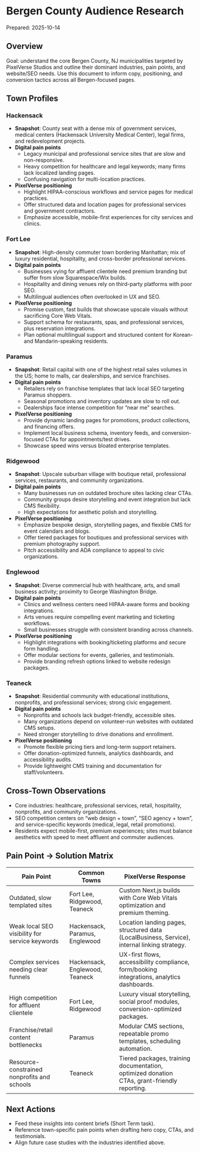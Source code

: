 # Bergen County Audience Research

Prepared: 2025-10-14

## Overview

Goal: understand the core Bergen County, NJ municipalities targeted by PixelVerse Studios and outline their dominant industries, pain points, and website/SEO needs. Use this document to inform copy, positioning, and conversion tactics across all Bergen-focused pages.

## Town Profiles

### Hackensack
- **Snapshot**: County seat with a dense mix of government services, medical centers (Hackensack University Medical Center), legal firms, and redevelopment projects.
- **Digital pain points**
  - Legacy municipal and professional service sites that are slow and non-responsive.
  - Heavy competition for healthcare and legal keywords; many firms lack localized landing pages.
  - Confusing navigation for multi-location practices.
- **PixelVerse positioning**
  - Highlight HIPAA-conscious workflows and service pages for medical practices.
  - Offer structured data and location pages for professional services and government contractors.
  - Emphasize accessible, mobile-first experiences for city services and clinics.

### Fort Lee
- **Snapshot**: High-density commuter town bordering Manhattan; mix of luxury residential, hospitality, and cross-border professional services.
- **Digital pain points**
  - Businesses vying for affluent clientele need premium branding but suffer from slow Squarespace/Wix builds.
  - Hospitality and dining venues rely on third-party platforms with poor SEO.
  - Multilingual audiences often overlooked in UX and SEO.
- **PixelVerse positioning**
  - Promise custom, fast builds that showcase upscale visuals without sacrificing Core Web Vitals.
  - Support schema for restaurants, spas, and professional services, plus reservation integrations.
  - Plan optional multilingual support and structured content for Korean- and Mandarin-speaking residents.

### Paramus
- **Snapshot**: Retail capital with one of the highest retail sales volumes in the US; home to malls, car dealerships, and service franchises.
- **Digital pain points**
  - Retailers rely on franchise templates that lack local SEO targeting Paramus shoppers.
  - Seasonal promotions and inventory updates are slow to roll out.
  - Dealerships face intense competition for “near me” searches.
- **PixelVerse positioning**
  - Provide dynamic landing pages for promotions, product collections, and financing offers.
  - Implement local business schema, inventory feeds, and conversion-focused CTAs for appointments/test drives.
  - Showcase speed wins versus bloated enterprise templates.

### Ridgewood
- **Snapshot**: Upscale suburban village with boutique retail, professional services, restaurants, and community organizations.
- **Digital pain points**
  - Many businesses run on outdated brochure sites lacking clear CTAs.
  - Community groups desire storytelling and event integration but lack CMS flexibility.
  - High expectations for aesthetic polish and storytelling.
- **PixelVerse positioning**
  - Emphasize bespoke design, storytelling pages, and flexible CMS for event calendars and blogs.
  - Offer tiered packages for boutiques and professional services with premium photography support.
  - Pitch accessibility and ADA compliance to appeal to civic organizations.

### Englewood
- **Snapshot**: Diverse commercial hub with healthcare, arts, and small business activity; proximity to George Washington Bridge.
- **Digital pain points**
  - Clinics and wellness centers need HIPAA-aware forms and booking integrations.
  - Arts venues require compelling event marketing and ticketing workflows.
  - Small businesses struggle with consistent branding across channels.
- **PixelVerse positioning**
  - Highlight integrations with booking/ticketing platforms and secure form handling.
  - Offer modular sections for events, galleries, and testimonials.
  - Provide branding refresh options linked to website redesign packages.

### Teaneck
- **Snapshot**: Residential community with educational institutions, nonprofits, and professional services; strong civic engagement.
- **Digital pain points**
  - Nonprofits and schools lack budget-friendly, accessible sites.
  - Many organizations depend on volunteer-run websites with outdated CMS setups.
  - Need stronger storytelling to drive donations and enrollment.
- **PixelVerse positioning**
  - Promote flexible pricing tiers and long-term support retainers.
  - Offer donation-optimized funnels, analytics dashboards, and accessibility audits.
  - Provide lightweight CMS training and documentation for staff/volunteers.

## Cross-Town Observations
- Core industries: healthcare, professional services, retail, hospitality, nonprofits, and community organizations.
- SEO competition centers on “web design + town”, “SEO agency + town”, and service-specific keywords (medical, legal, retail promotions).
- Residents expect mobile-first, premium experiences; sites must balance aesthetics with speed to meet affluent and commuter audiences.

## Pain Point → Solution Matrix

| Pain Point | Common Towns | PixelVerse Response |
|------------|--------------|---------------------|
| Outdated, slow templated sites | Fort Lee, Ridgewood, Teaneck | Custom Next.js builds with Core Web Vitals optimization and premium theming. |
| Weak local SEO visibility for service keywords | Hackensack, Paramus, Englewood | Location landing pages, structured data (LocalBusiness, Service), internal linking strategy. |
| Complex services needing clear funnels | Hackensack, Englewood, Teaneck | UX-first flows, accessibility compliance, form/booking integrations, analytics dashboards. |
| High competition for affluent clientele | Fort Lee, Ridgewood | Luxury visual storytelling, social proof modules, conversion-optimized packages. |
| Franchise/retail content bottlenecks | Paramus | Modular CMS sections, repeatable promo templates, scheduling automation. |
| Resource-constrained nonprofits and schools | Teaneck | Tiered packages, training documentation, optimized donation CTAs, grant-friendly reporting. |

## Next Actions
- Feed these insights into content briefs (Short Term task).
- Reference town-specific pain points when drafting hero copy, CTAs, and testimonials.
- Align future case studies with the industries identified above.

